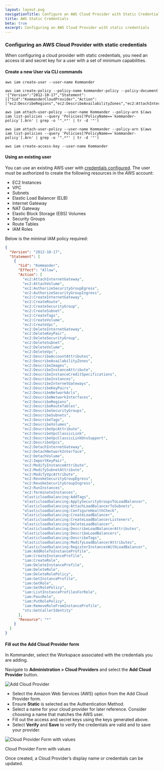 ```yaml
---
layout: layout.pug
navigationTitle: Configure an AWS Cloud Provider with Static Credentials
title: AWS Static Credentials
beta: true
excerpt: Configuring an AWS Cloud Provider with static credentials
---
```


### Configuring an AWS Cloud Provider with static credentials

When configuring a cloud provider with static credentials, you need an access id and secret key for a user with a set of minimum capabilities.

#### Create a new User via CLI commands

```
aws iam create-user --user-name Kommander
```

```
aws iam create-policy --policy-name kommander-policy --policy-document '{"Version":"2012-10-17","Statement":[{"Sid":"KommanderCloudProvider","Action":["ec2:DescribeRegions","ec2:DescribeAvailabilityZones","ec2:AttachInternetGateway","ec2:AttachVolume","ec2:AuthorizeSecurityGroupEgress","ec2:AuthorizeSecurityGroupIngress","ec2:CreateInternetGateway","ec2:CreateRoute","ec2:CreateSecurityGroup","ec2:CreateSubnet","ec2:CreateTags","ec2:CreateVolume","ec2:CreateVpc","ec2:DeleteInternetGateway","ec2:DeleteKeyPair","ec2:DeleteSecurityGroup","ec2:DeleteSubnet","ec2:DeleteVolume","ec2:DeleteVpc","ec2:DescribeAccountAttributes","ec2:DescribeAvailabilityZones","ec2:DescribeImages","ec2:DescribeInstanceAttribute","ec2:DescribeInstanceCreditSpecifications","ec2:DescribeInstances","ec2:DescribeInternetGateways","ec2:DescribeKeyPairs","ec2:DescribeNetworkAcls","ec2:DescribeNetworkInterfaces","ec2:DescribeRouteTables","ec2:DescribeSecurityGroups","ec2:DescribeSubnets","ec2:DescribeTags","ec2:DescribeVolumes","ec2:DescribeVpcAttribute","ec2:DescribeVpcClassicLink","ec2:DescribeVpcClassicLinkDnsSupport","ec2:DescribeVpcs","ec2:DetachInternetGateway","ec2:DetachNetworkInterface","ec2:DetachVolume","ec2:ImportKeyPair","ec2:ModifyInstanceAttribute","ec2:ModifySubnetAttribute","ec2:ModifyVpcAttribute","ec2:RevokeSecurityGroupEgress","ec2:RevokeSecurityGroupIngress","ec2:RunInstances","ec2:TerminateInstances","elasticloadbalancing:AddTags","elasticloadbalancing:ApplySecurityGroupsToLoadBalancer","elasticloadbalancing:AttachLoadBalancerToSubnets","elasticloadbalancing:ConfigureHealthCheck","elasticloadbalancing:CreateLoadBalancer","elasticloadbalancing:CreateLoadBalancerListeners","elasticloadbalancing:DeleteLoadBalancer","elasticloadbalancing:DescribeLoadBalancerAttributes","elasticloadbalancing:DescribeLoadBalancers","elasticloadbalancing:DescribeTags","elasticloadbalancing:ModifyLoadBalancerAttributes","elasticloadbalancing:RegisterInstancesWithLoadBalancer","iam:AddRoleToInstanceProfile","iam:CreateInstanceProfile","iam:CreateRole","iam:DeleteInstanceProfile","iam:DeleteRole","iam:DeleteRolePolicy","iam:GetInstanceProfile","iam:GetRole","iam:GetRolePolicy","iam:ListInstanceProfilesForRole","iam:PassRole","iam:PutRolePolicy","iam:RemoveRoleFromInstanceProfile","sts:GetCallerIdentity"],"Resource":"*","Effect":"Allow"}]}'
```

```
aws iam attach-user-policy --user-name Kommander --policy-arn $(aws iam list-policies --query 'Policies[?PolicyName==`kommander-policy`].Arn' | grep -o '".*"' | tr -d '"')
```

```
aws iam attach-user-policy --user-name Kommander --policy-arn $(aws iam list-policies --query 'Policies[?PolicyName==`kommander-policy`].Arn' | grep -o '".*"' | tr -d '"')
```

```
aws iam create-access-key --user-name Kommander
```

#### Using an existing user

You can use an existing AWS user with [credentials configured][aws_credentials]. The user must be authorized to create the following resources in the AWS account:

- EC2 Instances
- VPC
- Subnets
- Elastic Load Balancer (ELB)
- Internet Gateway
- NAT Gateway
- Elastic Block Storage (EBS) Volumes
- Security Groups
- Route Tables
- IAM Roles

Below is the minimal IAM policy required:

```json
{
  "Version": "2012-10-17",
  "Statement": [
    {
      "Sid": "Kommander",
      "Effect": "Allow",
      "Action": [
        "ec2:AttachInternetGateway",
        "ec2:AttachVolume",
        "ec2:AuthorizeSecurityGroupEgress",
        "ec2:AuthorizeSecurityGroupIngress",
        "ec2:CreateInternetGateway",
        "ec2:CreateRoute",
        "ec2:CreateSecurityGroup",
        "ec2:CreateSubnet",
        "ec2:CreateTags",
        "ec2:CreateVolume",
        "ec2:CreateVpc",
        "ec2:DeleteInternetGateway",
        "ec2:DeleteKeyPair",
        "ec2:DeleteSecurityGroup",
        "ec2:DeleteSubnet",
        "ec2:DeleteVolume",
        "ec2:DeleteVpc",
        "ec2:DescribeAccountAttributes",
        "ec2:DescribeAvailabilityZones",
        "ec2:DescribeImages",
        "ec2:DescribeInstanceAttribute",
        "ec2:DescribeInstanceCreditSpecifications",
        "ec2:DescribeInstances",
        "ec2:DescribeInternetGateways",
        "ec2:DescribeKeyPairs",
        "ec2:DescribeNetworkAcls",
        "ec2:DescribeNetworkInterfaces",
        "ec2:DescribeRegions",
        "ec2:DescribeRouteTables",
        "ec2:DescribeSecurityGroups",
        "ec2:DescribeSubnets",
        "ec2:DescribeTags",
        "ec2:DescribeVolumes",
        "ec2:DescribeVpcAttribute",
        "ec2:DescribeVpcClassicLink",
        "ec2:DescribeVpcClassicLinkDnsSupport",
        "ec2:DescribeVpcs",
        "ec2:DetachInternetGateway",
        "ec2:DetachNetworkInterface",
        "ec2:DetachVolume",
        "ec2:ImportKeyPair",
        "ec2:ModifyInstanceAttribute",
        "ec2:ModifySubnetAttribute",
        "ec2:ModifyVpcAttribute",
        "ec2:RevokeSecurityGroupEgress",
        "ec2:RevokeSecurityGroupIngress",
        "ec2:RunInstances",
        "ec2:TerminateInstances",
        "elasticloadbalancing:AddTags",
        "elasticloadbalancing:ApplySecurityGroupsToLoadBalancer",
        "elasticloadbalancing:AttachLoadBalancerToSubnets",
        "elasticloadbalancing:ConfigureHealthCheck",
        "elasticloadbalancing:CreateLoadBalancer",
        "elasticloadbalancing:CreateLoadBalancerListeners",
        "elasticloadbalancing:DeleteLoadBalancer",
        "elasticloadbalancing:DescribeLoadBalancerAttributes",
        "elasticloadbalancing:DescribeLoadBalancers",
        "elasticloadbalancing:DescribeTags",
        "elasticloadbalancing:ModifyLoadBalancerAttributes",
        "elasticloadbalancing:RegisterInstancesWithLoadBalancer",
        "iam:AddRoleToInstanceProfile",
        "iam:CreateInstanceProfile",
        "iam:CreateRole",
        "iam:DeleteInstanceProfile",
        "iam:DeleteRole",
        "iam:DeleteRolePolicy",
        "iam:GetInstanceProfile",
        "iam:GetRole",
        "iam:GetRolePolicy",
        "iam:ListInstanceProfilesForRole",
        "iam:PassRole",
        "iam:PutRolePolicy",
        "iam:RemoveRoleFromInstanceProfile",
        "sts:GetCallerIdentity"
      ],
      "Resource": "*"
    }
  ]
}
```

#### Fill out the Add Cloud Provider form

In Kommander, select the Workspace associated with the credentials you are adding.

Navigate to **Administration > Cloud Providers** and select the **Add Cloud Provider** button.

![Add Cloud Provider](/ksphere/kommander/img/add-cloud-provider.png)

- Select the Amazon Web Services (AWS) option from the Add Cloud Provider form.
- Ensure **Static** is selected as the Authentication Method.
- Select a name for your cloud provider for later reference. Consider choosing a name that matches the AWS user.
- Fill out the access and secret keys using the keys generated above.
- Select **Verify** and **Save** to verify the credentials are valid and to save your provider.

![Cloud Provider Form with values](/ksphere/kommander/img/Cloud-provider-with-values.png)

Cloud Provider Form with values

Once created, a Cloud Provider’s display name or credentials can be updated.

[aws_credentials]: https://docs.aws.amazon.com/cli/latest/userguide/cli-configure-profiles.html

